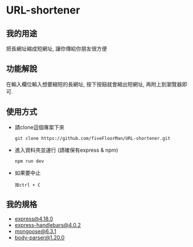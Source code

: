 # URL-shortener

## 我的用途

把長網址縮成短網址, 讓你傳給你朋友很方便

## 功能解說

在輸入欄位輸入想要縮短的長網址, 按下按鈕就會縮出短網址, 再附上到瀏覽器即可.

## 使用方式

* 請clone這個專案下來

  `git clone https://github.com/fiveFloorMan/URL-shortener.git`

* 進入資料夾並運行 (請確保有express & npm)
  
  `npm run dev`
  
* 如果要中止
  
  `按ctrl + C`
  
## 我的規格
* express@4.18.0
* express-handlebars@4.0.2
* mongoose@6.3.1
* body-parser@1.20.0
